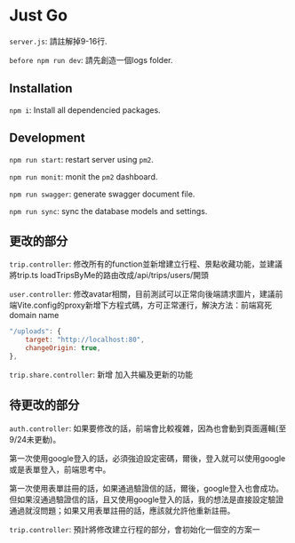 # Just Go

`server.js`: 請註解掉9-16行.

`before npm run dev`: 請先創造一個logs folder.

## Installation

`npm i`: Install all dependencied packages.

## Development

`npm run start`: restart server using `pm2`.

`npm run monit`: monit the `pm2` dashboard.

`npm run swagger`: generate swagger document file.

`npm run sync`: sync the database models and settings.

## 更改的部分

`trip.controller`: 修改所有的function並新增建立行程、景點收藏功能，並建議將trip.ts loadTripsByMe的路由改成/api/trips/users/開頭

`user.controller`: 修改avatar相關，目前測試可以正常向後端請求圖片，建議前端Vite.config的proxy新增下方程式碼，方可正常運行，解決方法：前端寫死domain name

```javascript
"/uploads": {
    target: "http://localhost:80",
    changeOrigin: true,
},
```

`trip.share.controller`: 新增 加入共編及更新的功能

## 待更改的部分

`auth.controller`: 如果要修改的話，前端會比較複雜，因為也會動到頁面邏輯(至9/24未更動)。

第一次使用google登入的話，必須強迫設定密碼，爾後，登入就可以使用google或是表單登入，前端思考中。

第一次使用表單註冊的話，如果通過驗證信的話，爾後，google登入也會成功。
但如果沒通過驗證信的話，且又使用google登入的話，我的想法是直接設定驗證通過就沒問題；如果又用表單註冊的話，應該就允許他重新註冊。

`trip.controller`: 預計將修改建立行程的部分，會初始化一個空的方案一